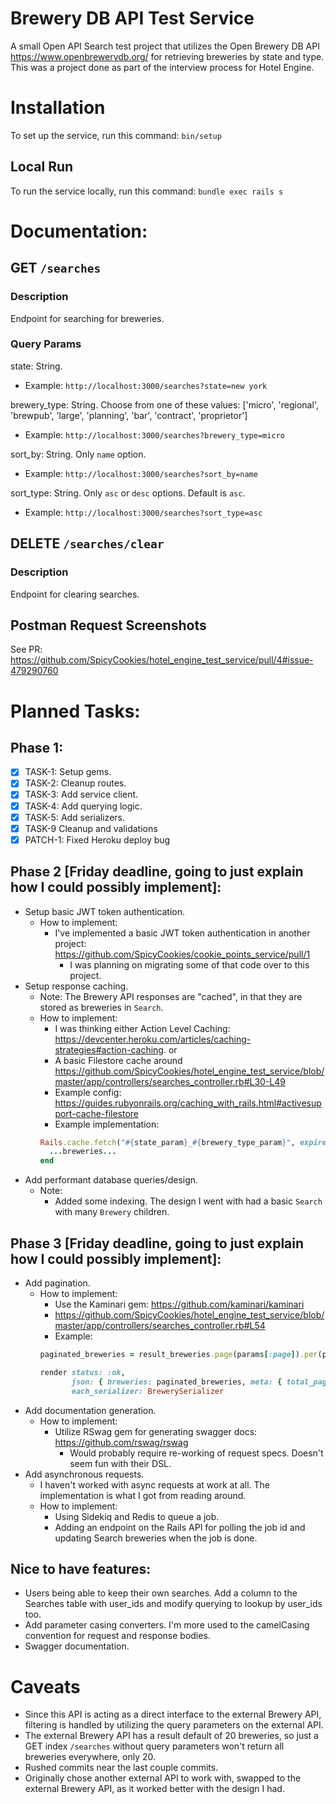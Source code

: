 # Brewery DB API Test Service

A small Open API Search test project that utilizes the Open Brewery DB API https://www.openbrewerydb.org/ for retrieving breweries by state and type. This was a project done as part of the interview process for Hotel Engine.

# Installation
To set up the service, run this command: `bin/setup`
## Local Run
To run the service locally, run this command: `bundle exec rails s`

# Documentation:
## GET `/searches`
### Description
Endpoint for searching for breweries.

### Query Params

state: String.
- Example:
`http://localhost:3000/searches?state=new york`

brewery_type: String. Choose from one of these values: ['micro', 'regional', 'brewpub', 'large', 'planning', 'bar', 'contract', 'proprietor']
- Example:
`http://localhost:3000/searches?brewery_type=micro`

sort_by: String. Only `name` option.
- Example:
`http://localhost:3000/searches?sort_by=name`

sort_type: String. Only `asc` or `desc` options. Default is `asc`.
- Example:
`http://localhost:3000/searches?sort_type=asc`

## DELETE `/searches/clear`
### Description
Endpoint for clearing searches.

## Postman Request Screenshots
See PR: https://github.com/SpicyCookies/hotel_engine_test_service/pull/4#issue-479290760

# Planned Tasks:
## Phase 1:
- [x] TASK-1: Setup gems.
- [x] TASK-2: Cleanup routes.
- [x] TASK-3: Add service client.
- [x] TASK-4: Add querying logic.
- [x] TASK-5: Add serializers.
- [x] TASK-9 Cleanup and validations
- [x] PATCH-1: Fixed Heroku deploy bug

## Phase 2 [Friday deadline, going to just explain how I could possibly implement]:
- Setup basic JWT token authentication.
  - How to implement:
    - I've implemented a basic JWT token authentication in another project: https://github.com/SpicyCookies/cookie_points_service/pull/1
      - I was planning on migrating some of that code over to this project.
- Setup response caching.
  - Note: The Brewery API responses are "cached", in that they are stored as breweries in `Search`.
  - How to implement:
    - I was thinking either Action Level Caching: https://devcenter.heroku.com/articles/caching-strategies#action-caching.
    or
    - A basic Filestore cache around https://github.com/SpicyCookies/hotel_engine_test_service/blob/master/app/controllers/searches_controller.rb#L30-L49
    - Example config: https://guides.rubyonrails.org/caching_with_rails.html#activesupport-cache-filestore
    - Example implementation:
    ```ruby
    Rails.cache.fetch("#{state_param}_#{brewery_type_param}", expires_in: 1.minutes) do
      ...breweries...
    end
    ```
- Add performant database queries/design.
  - Note:
    - Added some indexing. The design I went with had a basic `Search` with many `Brewery` children.

## Phase 3 [Friday deadline, going to just explain how I could possibly implement]:
- Add pagination.
  - How to implement:
    - Use the Kaminari gem: https://github.com/kaminari/kaminari
    - https://github.com/SpicyCookies/hotel_engine_test_service/blob/master/app/controllers/searches_controller.rb#L54
    - Example:
    ```ruby
    paginated_breweries = result_breweries.page(params[:page]).per(params[:limit])
    
    render status: :ok, 
           json: { breweries: paginated_breweries, meta: { total_pages: paginated_breweries.total_pages, total: paginated_breweries.total_count } }, 
           each_serializer: BrewerySerializer
    ```
- Add documentation generation.
  - How to implement:
    - Utilize RSwag gem for generating swagger docs: https://github.com/rswag/rswag
      - Would probably require re-working of request specs. Doesn't seem fun with their DSL.
- Add asynchronous requests.
  - I haven't worked with async requests at work at all. The implementation is what I got from reading around.
  - How to implement:
    - Using Sidekiq and Redis to queue a job.
    - Adding an endpoint on the Rails API for polling the job id and updating Search breweries when the job is done.

## Nice to have features:
- Users being able to keep their own searches. Add a column to the Searches table with user_ids and modify querying to lookup by user_ids too.
- Add parameter casing converters. I'm more used to the camelCasing convention for request and response bodies.
- Swagger documentation.

# Caveats
- Since this API is acting as a direct interface to the external Brewery API, filtering is handled by utilizing the query parameters on the external API.
- The external Brewery API has a result default of 20 breweries, so just a GET index `/searches` without query parameters won't return all breweries everywhere, only 20.
- Rushed commits near the last couple commits.
- Originally chose another external API to work with, swapped to the external Brewery API, as it worked better with the design I had.

 
